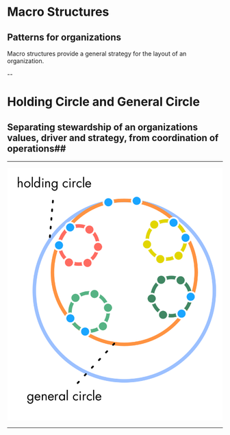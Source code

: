 # Macro Structures #
## Patterns for organizations ##

Macro structures provide a general strategy for the layout of an organization.

--



# Holding Circle and General Circle #
## Separating stewardship of an organizations values, driver and strategy, from coordination of operations##

---

![fit, inline](img/structural-patterns/top-and-general-circle.png)

---

